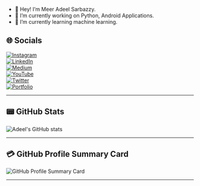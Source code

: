 - 👋 Hey! I’m Meer Adeel Sarbazzy.
- 👀 I’m currently working on Python, Android Applications.
- 🌱 I’m currently learning machine learning.

## 🌐 Socials  
[![Instagram](https://img.shields.io/badge/Instagram-%23E4405F.svg?logo=Instagram&logoColor=white)](https://www.instagram.com/meersarbazzy)  
[![LinkedIn](https://img.shields.io/badge/LinkedIn-%230077B5.svg?logo=LinkedIn&logoColor=white)](https://www.linkedin.com/in/meersarbazzy)  
[![Medium](https://img.shields.io/badge/Medium-%2312100E.svg?logo=medium&logoColor=white)](https://meersarbazzy.medium.com)  
[![YouTube](https://img.shields.io/badge/YouTube-%23FF0000.svg?logo=YouTube&logoColor=white)](https://www.youtube.com/@meersarbazzy)  
[![Twitter](https://img.shields.io/badge/Twitter-%231DA1F2.svg?logo=Twitter&logoColor=white)](https://www.twitter.com/meersarbazzy)  
[![Portfolio](https://img.shields.io/badge/Portfolio-%2312100E.svg?logo=firefox&logoColor=white)](https://meersarbazzy.com)  

---

## 📟 GitHub Stats  

![Adeel's GitHub stats](https://github-readme-stats.vercel.app/api?username=meersarbazzy&show_icons=true&theme=radical)  

---

## 💳 GitHub Profile Summary Card  

![GitHub Profile Summary Card](https://github-profile-summary-cards.vercel.app/api/cards/profile-details?username=meersarbazzy&theme=radical)  

---
